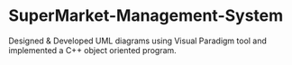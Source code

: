 # SuperMarket-Management-System

Designed & Developed UML diagrams using Visual Paradigm tool and implemented a C++ object oriented program.
